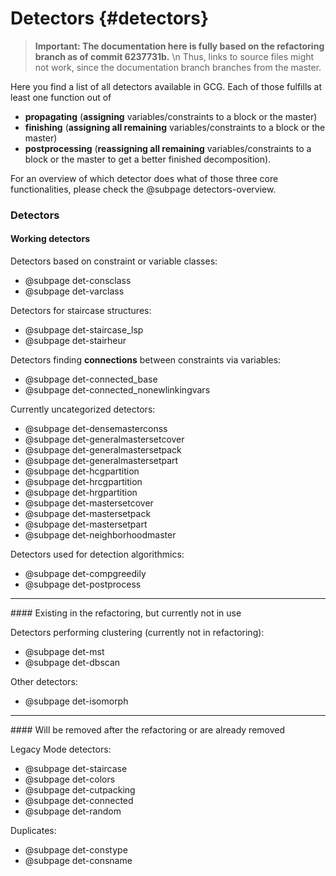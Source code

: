 # Detectors {#detectors}

> **Important: The documentation here is fully based on the refactoring branch as of commit 6237731b.**  \n
> Thus, links to source files might not work, since the documentation branch branches from the master.

Here you find a list of all detectors available in GCG. Each of those fulfills at least one
function out of
* **propagating** (**assigning** variables/constraints to a block or the master)
* **finishing** (**assigning all remaining** variables/constraints to a block or the master)
* **postprocessing** (**reassigning all remaining** variables/constraints to a block or the master to get a better finished decomposition).

For an overview of which detector does what of those three core functionalities, please check the @subpage detectors-overview.

### Detectors
#### Working detectors
Detectors based on constraint or variable classes:
- @subpage det-consclass
- @subpage det-varclass


Detectors for staircase structures:
- @subpage det-staircase_lsp
- @subpage det-stairheur

Detectors finding **connections** between constraints via variables:
- @subpage det-connected_base
- @subpage det-connected_nonewlinkingvars


Currently uncategorized detectors:
- @subpage det-densemasterconss
- @subpage det-generalmastersetcover
- @subpage det-generalmastersetpack
- @subpage det-generalmastersetpart
- @subpage det-hcgpartition
- @subpage det-hrcgpartition
- @subpage det-hrgpartition
- @subpage det-mastersetcover
- @subpage det-mastersetpack
- @subpage det-mastersetpart
- @subpage det-neighborhoodmaster


Detectors used for detection algorithmics:
- @subpage det-compgreedily
- @subpage det-postprocess

<hr>
#### Existing in the refactoring, but currently not in use

Detectors performing clustering (currently not in refactoring):
- @subpage det-mst
- @subpage det-dbscan

Other detectors:
- @subpage det-isomorph

<hr>
#### Will be removed after the refactoring or are already removed

Legacy Mode detectors:
- @subpage det-staircase
- @subpage det-colors
- @subpage det-cutpacking
- @subpage det-connected
- @subpage det-random

Duplicates:
- @subpage det-constype
- @subpage det-consname
